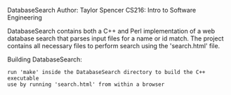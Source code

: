 DatabaseSearch
Author: Taylor Spencer
CS216:  Intro to Software Engineering

DatabaseSearch contains both a C++ and Perl implementation of a web database search that parses input files for a name or id match.  The project contains all necessary files to perform search using the 'search.html' file.

Building DatabaseSearch:

    run 'make' inside the DatabaseSearch directory to build the C++ executable
    use by running 'search.html' from within a browser
